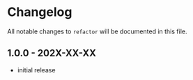 # Changelog

All notable changes to `refactor` will be documented in this file.

## 1.0.0 - 202X-XX-XX

- initial release
